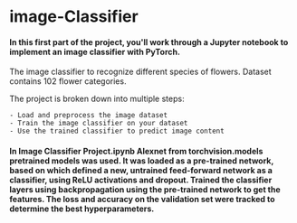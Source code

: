 # image-Classifier

#### In this first part of the project, you'll work through a Jupyter notebook to implement an image classifier with PyTorch.
The image classifier to recognize different species of flowers. Dataset contains 102 flower categories.

The project is broken down into multiple steps:

    - Load and preprocess the image dataset
    - Train the image classifier on your dataset
    - Use the trained classifier to predict image content

#### In Image Classifier Project.ipynb Alexnet from torchvision.models pretrained models was used. It was loaded as a pre-trained network, based on which defined a new, untrained feed-forward network as a classifier, using ReLU activations and dropout. Trained the classifier layers using backpropagation using the pre-trained network to get the features. The loss and accuracy on the validation set were tracked to determine the best hyperparameters.
